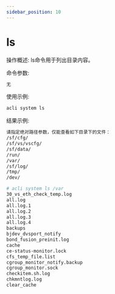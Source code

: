 ```yaml
---
sidebar_position: 10
---
```


# ls
操作概述: ls命令用于列出目录内容。

命令参数:
```bash
无
```

使用示例:
```bash
acli system ls
```

结果示例:
```bash
请指定绝对路径参数，仅能查看如下目录下的文件：
/sf/cfg/
/sf/vs/vscfg/
/sf/data/
/run/
/var/
/sf/log/
/tmp/
/dev/

# acli system ls /var
30_vs_eth_check_temp.log
all.log
all.log.1
all.log.2
all.log.3
all.log.4
backups
bjdev_dvsport_notify
bond_fusion_preinit.log
cache
ce-status-monitor.lock
cfs_temp_file.list
cgroup_monitor_notify.backup
cgroup_monitor.sock
checkitem.sh.log
chkmntlog.log
clear_cache
```